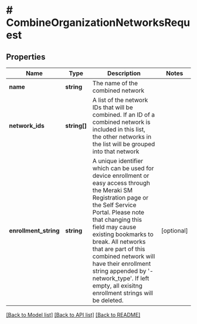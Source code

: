 # # CombineOrganizationNetworksRequest

## Properties

Name | Type | Description | Notes
------------ | ------------- | ------------- | -------------
**name** | **string** | The name of the combined network |
**network_ids** | **string[]** | A list of the network IDs that will be combined. If an ID of a combined network is included in this list, the other networks in the list will be grouped into that network |
**enrollment_string** | **string** | A unique identifier which can be used for device enrollment or easy access through the Meraki SM Registration page or the Self Service Portal. Please note that changing this field may cause existing bookmarks to break. All networks that are part of this combined network will have their enrollment string appended by &#39;-network_type&#39;. If left empty, all exisitng enrollment strings will be deleted. | [optional]

[[Back to Model list]](../../README.md#models) [[Back to API list]](../../README.md#endpoints) [[Back to README]](../../README.md)
